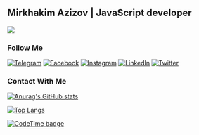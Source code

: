 ##  Mirkhakim Azizov | JavaScript developer
![](https://readme-typing-svg.herokuapp.com?font=Montserrat&color=coral&lines=I'm+a+Frontend+Developer;I'm+a+React+JS+Developer;I'm+a+Cpp+Developer)
### Follow Me
[![Telegram](https://img.shields.io/badge/-Telegram-082032?style=for-the-badge&logo=Telegram&logoColor=#26A5E4)](https://t.me/MirhakimAzizov)
[![Facebook](https://img.shields.io/badge/-Facebook-082032?style=for-the-badge&logo=Facebook&logoColor=#1877F2)](https://www.facebook.com/MirkhakimAzizov)
[![Instagram](https://img.shields.io/badge/-Instagram-082032?style=for-the-badge&logo=Instagram&logoColor=#E4405F)](https://www.instagram.com/mirkhakim.azizov)
[![LinkedIn](https://img.shields.io/badge/-LinkedIn-082032?style=for-the-badge&logo=LinkedIn&logoColor=0A66C2)](https://www.linkedin.com)
[![Twitter](https://img.shields.io/badge/-Twitter-082032?style=for-the-badge&logo=Twitter&logoColor=#1DA1F2)](https://www.twitter.com/#)
<!--   GitHub stats graph -->



### Contact With Me
<!-- ### Contact With Me -->

<!-- ![emailto:azizov.mirkhakimjon@gmail.com](https://img.shields.io/badge/-azizov.mirkhakimjon@gmail.com-082032?style=for-the-badge&logo=Gmail&logoColor=#EA4335)
[![Telegram](https://img.shields.io/badge/-Telegram-082032?style=for-the-badge&logo=Telegram&logoColor=#26A5E4)](https://t.me/MirhakimAzizov) -->


[![Anurag's GitHub stats](https://github-readme-stats.vercel.app/api?username=MirkhakimAzizov&show_icons=true&theme=vue)](https://github.com/anuraghazra/github-readme-stats)
<!-- [![Anurag's GitHub stats](https://github-readme-stats.vercel.app/api?username=MirkhakimAzizov&show_icons=true&theme=vue)](https://github.com/anuraghazra/github-readme-stats) -->

[![Top Langs](https://github-readme-stats.vercel.app/api/top-langs/?username=MirkhakimAzizov&langs_count=8&theme=vue)](https://github.com/anuraghazra/github-readme-stats) 
<!-- [![Top Langs](https://github-readme-stats.vercel.app/api/top-langs/?username=MirkhakimAzizov&langs_count=8&theme=vue)](https://github.com/anuraghazra/github-readme-stats)  -->

[![CodeTime badge](https://img.shields.io/endpoint?style=social&url=https%3A%2F%2Fapi.codetime.dev%2Fshield%3Fid%3D5497%26project%3D%26in%3D0)](https://codetime.dev)
<!-- [![CodeTime badge](https://img.shields.io/endpoint?style=social&url=https%3A%2F%2Fapi.codetime.dev%2Fshield%3Fid%3D5497%26project%3D%26in%3D0)](https://codetime.dev) -->

<!-- ### 📈 GitHub Activity Graph:
[![Mirkhakim's activity graph](https://activity-graph.herokuapp.com/graph?username=MirkhakimAzizov&theme=react-dark)](https://github.com/MirkhakimAzizov/github-readme-activity-graph) -->
